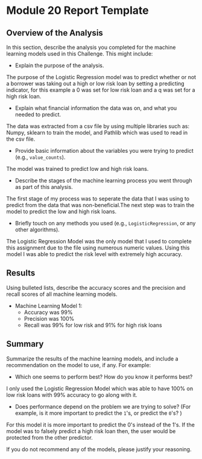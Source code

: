 # Module 20 Report Template

## Overview of the Analysis

In this section, describe the analysis you completed for the machine learning models used in this Challenge. This might include:

* Explain the purpose of the analysis.

The purpose of the Logistic Regression model was to predict whether or not a borrower was taking out a high or low risk loan by setting a predicting indicator, for this example a 0 was set for low risk loan and a q was set for a high risk loan.

* Explain what financial information the data was on, and what you needed to predict.

The data was extracted from a csv file by using multiple libraries such as: Numpy, sklearn to train the model, and Pathlib which was used to read in the csv file.

* Provide basic information about the variables you were trying to predict (e.g., `value_counts`).

The model was trained to predict low and high risk loans. 

* Describe the stages of the machine learning process you went through as part of this analysis.

The first stage of my process was to seperate the data that I was using to predict from the data that was non-beneficial.The next step was to train the model to predict the low and high risk loans. 

* Briefly touch on any methods you used (e.g., `LogisticRegression`, or any other algorithms).

The Logistic Regression Model was the only model that I used to complete this assignment due to the file using numerous numeric values. Using this model I was able to predict the risk level with extremely high accuracy.

## Results

Using bulleted lists, describe the accuracy scores and the precision and recall scores of all machine learning models.

* Machine Learning Model 1:
    * Accuracy was 99%
    * Precision was 100%
    * Recall was 99% for low risk and 91% for high risk loans

## Summary

Summarize the results of the machine learning models, and include a recommendation on the model to use, if any. For example:

* Which one seems to perform best? How do you know it performs best?

I only used the Logistic Regression Model which was able to have 100% on low risk loans with 99% accuracy to go along with it.

* Does performance depend on the problem we are trying to solve? (For example, is it more important to predict the `1`'s, or predict the `0`'s? )

For this model it is more important to predict the 0's instead of the 1's. If the model was to falsely predict a high risk loan then, the user would be protected from the other predictor.

If you do not recommend any of the models, please justify your reasoning.
